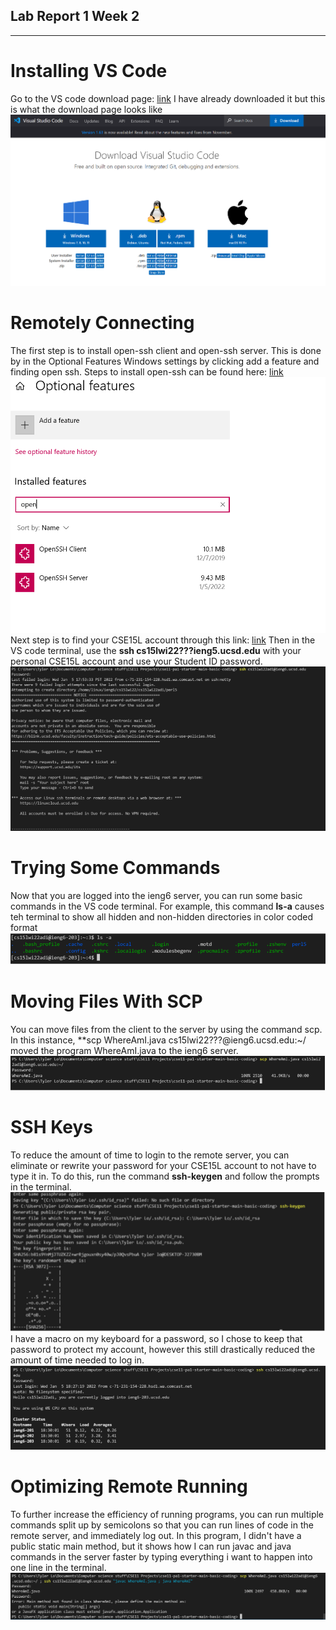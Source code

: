## Lab Report 1 Week 2 ##
-------------------------

# Installing VS Code #
Go to the VS code download page: [link](https://code.visualstudio.com/)
I have already downloaded it but this is what the download page looks like
![Step1-Image1](VS-Code-Download-Page.PNG)

# Remotely Connecting #
The first step is to install open-ssh client and open-ssh server. 
This is done by in the Optional Features Windows settings by clicking add a feature and finding open ssh.
Steps to install open-ssh can be found here: [link](https://docs.microsoft.com/en-us/windows-server/administration/openssh/openssh_install_firstuse)
![Step2-Image1](installing-open-ssh-features.PNG)
Next step is to find your CSE15L account through this link: [link](https://sdacs.ucsd.edu/~icc/index.php)
Then in the VS code terminal, use the **ssh cs15lwi22???ieng5.ucsd.edu** with your personal CSE15L account and use your Student ID password.
![Step2-Image2](ssh-screenshot.PNG)

# Trying Some Commands #
Now that you are logged into the ieng6 server, you can run some basic commands in the VS code terminal. 
For example, this command **ls-a** causes teh terminal to show all hidden and non-hidden directories in color coded format
![Step3-Image1](run-ls-a-command.PNG)


# Moving Files With SCP #
You can move files from the client to the server by using the command scp. In this instance, **scp WhereAmI.java cs15lwi22???@ieng6.ucsd.edu:~/ moved the program WhereAmI.java to the ieng6 server.
![Step4-Image1](scp-moving-files.PNG)

# SSH Keys #
To reduce the amount of time to login to the remote server, you can eliminate or rewrite your password for your CSE15L account to not have to type it in.
To do this, run the command **ssh-keygen** and follow the prompts in the terminal.
![Step5-Image1](ssh-key.PNG)
I have a macro on my keyboard for a password, so I chose to keep that password to protect my account, however this still drastically reduced the amount of time needed to log in.
![Step5-Image2](ssh-key-2.PNG)

# Optimizing Remote Running #
To further increase the efficiency of running programs, you can run multiple commands split up by semicolons so that you can run lines of code in the remote server, and immediately log out.
In this program, I didn't have a public static main method, but it shows how I can run javac and java commands in the server faster by typing everything i want to happen into one line in the terminal.
![Step6-Image1](optimizing-remote-running.PNG)